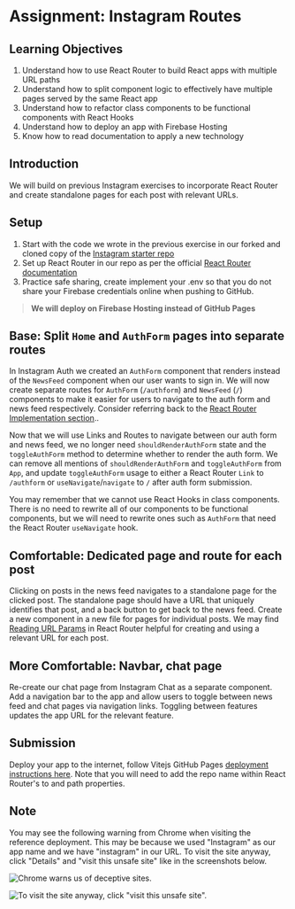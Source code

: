 # Assignment: Instagram Routes

## Learning Objectives

1. Understand how to use React Router to build React apps with multiple URL paths
2. Understand how to split component logic to effectively have multiple pages served by the same React app
3. Understand how to refactor class components to be functional components with React Hooks
4. Understand how to deploy an app with Firebase Hosting
5. Know how to read documentation to apply a new technology

## Introduction

We will build on previous Instagram exercises to incorporate React Router and create standalone pages for each post with relevant URLs.

## Setup

1. Start with the code we wrote in the previous exercise in our forked and cloned copy of the <a href="https://github.com/SkillsUnion/instagram-base-app" target="_blank">Instagram starter repo</a>
2. Set up React Router in our repo as per the official <a href="https://reactrouter.com/en/6.18.0/start/overview#nested-routes" target="_blank">React Router documentation</a>
3. Practice safe sharing, create implement your .env so that you do not share your Firebase credentials online when pushing to GitHub.

>**We will deploy on Firebase Hosting instead of GitHub Pages**

## Base: Split `Home` and `AuthForm` pages into separate routes

In Instagram Auth we created an `AuthForm` component that renders instead of the `NewsFeed` component when our user wants to sign in. We will now create separate routes for `AuthForm` (`/authform`) and `NewsFeed` (`/`) components to make it easier for users to navigate to the auth form and news feed respectively. Consider referring back to the <a href="https://reactrouter.com/en/6.18.0/start/overview#client-side-routing" target="_blank">React Router Implementation section</a>..

Now that we will use Links and Routes to navigate between our auth form and news feed, we no longer need `shouldRenderAuthForm` state and the `toggleAuthForm` method to determine whether to render the auth form. We can remove all mentions of `shouldRenderAuthForm` and `toggleAuthForm` from `App`, and update `toggleAuthForm` usage to either a React Router `Link` to `/authform` or `useNavigate`/`navigate` to `/` after auth form submission.

You may remember that we cannot use React Hooks in class components. There is no need to rewrite all of our components to be functional components, but we will need to rewrite ones such as `AuthForm` that need the React Router `useNavigate` hook.&#x20;

## Comfortable: Dedicated page and route for each post

Clicking on posts in the news feed navigates to a standalone page for the clicked post. The standalone page should have a URL that uniquely identifies that post, and a back button to get back to the news feed. Create a new component in a new file for pages for individual posts. We may find <a href="https://reactrouter.com/docs/en/v6/getting-started/tutorial#reading-url-params" target="_blank">Reading URL Params</a> in React Router helpful for creating and using a relevant URL for each post.

## More Comfortable: Navbar, chat page

Re-create our chat page from Instagram Chat as a separate component. Add a navigation bar to the app and allow users to toggle between news feed and chat pages via navigation links. Toggling between features updates the app URL for the relevant feature.

## Submission

Deploy your app to the internet, follow Vitejs GitHub Pages <a href="https://vitejs.dev/guide/static-deploy.html" target="_blank">deployment instructions here</a>. Note that you will need to add the repo name within React Router's to and path properties.

## Note

You may see the following warning from Chrome when visiting the reference deployment. This may be because we used "Instagram" as our app name and we have "instagram" in our URL. To visit the site anyway, click "Details" and "visit this unsafe site" like in the screenshots below.

![Chrome warns us of deceptive sites.](<../../.gitbook/assets/2.E.4 - Instagram Routes - Deceptive Site.png>)

![To visit the site anyway, click "visit this unsafe site".](<../../.gitbook/assets/2.E.4 - Instagram Routes - Deceptive Site Details.png>)
